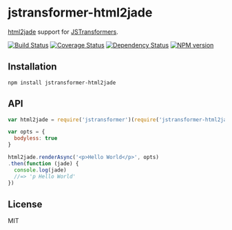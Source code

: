 # jstransformer-html2jade

[html2jade](https://github.com/donpark/html2jade) support for [JSTransformers](http://github.com/jstransformers).

[![Build Status](https://img.shields.io/travis/jstransformers/jstransformer-html2jade/master.svg)](https://travis-ci.org/jstransformers/jstransformer-html2jade)
[![Coverage Status](https://img.shields.io/codecov/c/github/jstransformers/jstransformer-html2jade/master.svg)](https://codecov.io/gh/jstransformers/jstransformer-html2jade)
[![Dependency Status](https://img.shields.io/david/jstransformers/jstransformer-html2jade/master.svg)](http://david-dm.org/jstransformers/jstransformer-html2jade)
[![NPM version](https://img.shields.io/npm/v/jstransformer-html2jade.svg)](https://www.npmjs.org/package/jstransformer-html2jade)

## Installation

    npm install jstransformer-html2jade

## API

```js
var html2jade = require('jstransformer')(require('jstransformer-html2jade'))

var opts = {
  bodyless: true
}

html2jade.renderAsync('<p>Hello World</p>', opts)
.then(function (jade) {
  console.log(jade)
  //=> 'p Hello World'
})
```

## License

MIT
